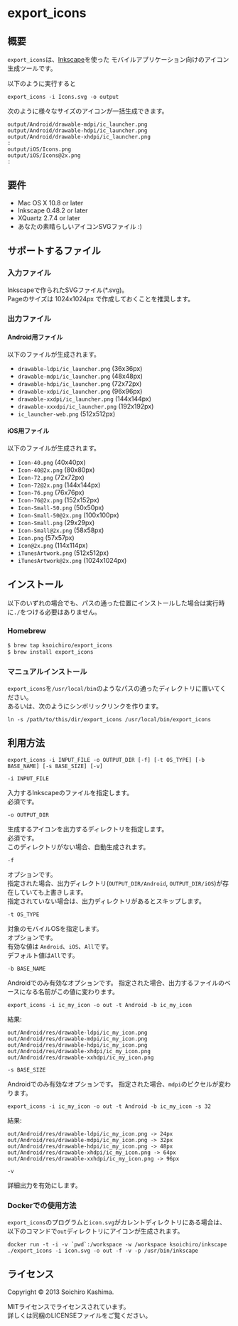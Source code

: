 export_icons
============

## 概要

`export_icons`は、[Inkscape](http://inkscape.org/)を使った
モバイルアプリケーション向けのアイコン生成ツールです。

以下のように実行すると

    export_icons -i Icons.svg -o output

次のように様々なサイズのアイコンが一括生成できます。

    output/Android/drawable-mdpi/ic_launcher.png
    output/Android/drawable-hdpi/ic_launcher.png
    output/Android/drawable-xhdpi/ic_launcher.png
    :
    output/iOS/Icons.png
    output/iOS/Icons@2x.png
    :

## 要件

* Mac OS X 10.8 or later
* Inkscape 0.48.2 or later
* XQuartz 2.7.4 or later
* あなたの素晴らしいアイコンSVGファイル :)

## サポートするファイル

### 入力ファイル

Inkscapeで作られたSVGファイル(*.svg)。  
Pageのサイズは 1024x1024px で作成しておくことを推奨します。

### 出力ファイル

#### Android用ファイル

以下のファイルが生成されます。

* `drawable-ldpi/ic_launcher.png` (36x36px)
* `drawable-mdpi/ic_launcher.png` (48x48px)
* `drawable-hdpi/ic_launcher.png` (72x72px)
* `drawable-xdpi/ic_launcher.png` (96x96px)
* `drawable-xxdpi/ic_launcher.png` (144x144px)
* `drawable-xxxdpi/ic_launcher.png` (192x192px)
* `ic_launcher-web.png` (512x512px)

#### iOS用ファイル

以下のファイルが生成されます。

* `Icon-40.png` (40x40px)
* `Icon-40@2x.png` (80x80px)
* `Icon-72.png` (72x72px)
* `Icon-72@2x.png` (144x144px)
* `Icon-76.png` (76x76px)
* `Icon-76@2x.png` (152x152px)
* `Icon-Small-50.png` (50x50px)
* `Icon-Small-50@2x.png` (100x100px)
* `Icon-Small.png` (29x29px)
* `Icon-Small@2x.png` (58x58px)
* `Icon.png` (57x57px)
* `Icon@2x.png` (114x114px)
* `iTunesArtwork.png` (512x512px)
* `iTunesArtwork@2x.png` (1024x1024px)

## インストール

以下のいずれの場合でも、パスの通った位置にインストールした場合は実行時に`./`をつける必要はありません。

### Homebrew

```sh
$ brew tap ksoichiro/export_icons
$ brew install export_icons
```

### マニュアルインストール

`export_icons`を`/usr/local/bin`のようなパスの通ったディレクトリに置いてください。  
あるいは、次のようにシンボリックリンクを作ります。

    ln -s /path/to/this/dir/export_icons /usr/local/bin/export_icons

## 利用方法

    export_icons -i INPUT_FILE -o OUTPUT_DIR [-f] [-t OS_TYPE] [-b BASE_NAME] [-s BASE_SIZE] [-v]

`-i INPUT_FILE`

入力するInkscapeのファイルを指定します。  
必須です。

`-o OUTPUT_DIR`

生成するアイコンを出力するディレクトリを指定します。  
必須です。  
このディレクトリがない場合、自動生成されます。

`-f`

オプションです。  
指定された場合、出力ディレクトリ(`OUTPUT_DIR/Android`, `OUTPUT_DIR/iOS`)が存在していても上書きします。  
指定されていない場合は、出力ディレクトリがあるとスキップします。

`-t OS_TYPE`

対象のモバイルOSを指定します。  
オプションです。  
有効な値は `Android`、`iOS`、`All`です。  
デフォルト値は`All`です。

`-b BASE_NAME`

Androidでのみ有効なオプションです。
指定された場合、出力するファイルのベースになる名前がこの値に変わります。

    export_icons -i ic_my_icon -o out -t Android -b ic_my_icon

結果:

    out/Android/res/drawable-ldpi/ic_my_icon.png
    out/Android/res/drawable-mdpi/ic_my_icon.png
    out/Android/res/drawable-hdpi/ic_my_icon.png
    out/Android/res/drawable-xhdpi/ic_my_icon.png
    out/Android/res/drawable-xxhdpi/ic_my_icon.png

`-s BASE_SIZE`

Androidでのみ有効なオプションです。
指定された場合、`mdpi`のピクセルが変わります。

    export_icons -i ic_my_icon -o out -t Android -b ic_my_icon -s 32

結果:

    out/Android/res/drawable-ldpi/ic_my_icon.png -> 24px
    out/Android/res/drawable-mdpi/ic_my_icon.png -> 32px
    out/Android/res/drawable-hdpi/ic_my_icon.png -> 48px
    out/Android/res/drawable-xhdpi/ic_my_icon.png -> 64px
    out/Android/res/drawable-xxhdpi/ic_my_icon.png -> 96px

`-v`

詳細出力を有効にします。

### Dockerでの使用方法

`export_icons`のプログラムと`icon.svg`がカレントディレクトリにある場合は、
以下のコマンドで`out`ディレクトリにアイコンが生成されます。

    docker run -t -i -v `pwd`:/workspace -w /workspace ksoichiro/inkscape ./export_icons -i icon.svg -o out -f -v -p /usr/bin/inkscape

## ライセンス

Copyright © 2013 Soichiro Kashima.

MITライセンスでライセンスされています。  
詳しくは同梱のLICENSEファイルをご覧ください。
